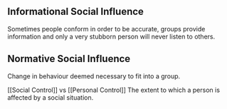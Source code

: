 ## Informational Social Influence
Sometimes people conform in order to be accurate, groups provide information and only a very stubborn person will never listen to others.
## Normative Social Influence
Change in behaviour deemed necessary to fit into a group.


[[Social Control]] vs [[Personal Control]]
The extent to which a person is affected by a social situation.